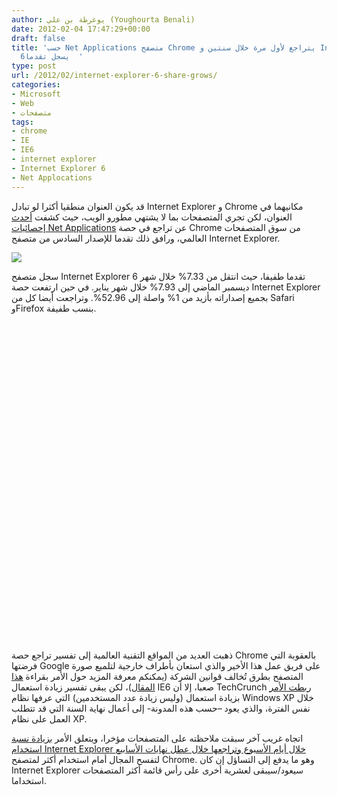 ```yaml
---
author: يوغرطة بن علي (Youghourta Benali)
date: 2012-02-04 17:47:29+00:00
draft: false
title: 'حسب Net Applications متصفح Chrome يتراجع لأول مرة خلال سنتين و Internet Explorer
  6يسجل تقدما  '
type: post
url: /2012/02/internet-explorer-6-share-grows/
categories:
- Microsoft
- Web
- متصفحات
tags:
- chrome
- IE
- IE6
- internet explorer
- Internet Explorer 6
- Net Applocations
---
```


قد يكون العنوان منطقيا أكثرا لو تبادل Internet Explorer و Chrome مكانيهما في العنوان، لكن تجري المتصفحات بما لا يشتهي مطورو الويب، حيث كشفت [أحدث إحصائيات Net Applications](http://www.netmarketshare.com/report.aspx?qprid=1&qpcustomb=0&qpwidth=510&qpdisplay=1111&qpmr=10) عن تراجع في حصة Chrome من سوق المتصفحات العالمي، ورافق ذلك تقدما للإصدار السادس من متصفح Internet Explorer.




[![](http://www.it-scoop.com/wp-content/uploads/2012/02/internet_explorer.png)
](http://www.it-scoop.com/wp-content/uploads/2012/02/internet_explorer.png)




سجل متصفح Internet Explorer 6 تقدما طفيفا، حيث انتقل من 7.33% خلال شهر ديسمبر الماضي إلى 7.93% خلال شهر يناير. في حين ارتفعت حصة Internet Explorer بجميع إصداراته بأزيد من 1% واصلة إلى 52.96%. وتراجعت أيضا كل من Safari وFirefox بنسب طفيفة.




<iframe src="" height="510" width="600" marginwidth="0" marginheight="0" scrolling="no" id="na634639557055744113" frameborder="0"></iframe>



ذهبت العديد من المواقع التقنية العالمية إلى تفسير تراجع حصة Chrome بالعقوبة التي فرضتها Google على فريق عمل هذا الأخير والذي استعان بأطراف خارجية لتلميع صورة المتصفح بطرق تُخالف قوانين الشركة (يمكنكم معرفة المزيد حول الأمر بقراءة [هذا المقال](http://www.it-scoop.com/2012/01/chrome-page-pagerank-reduced/))، لكن يبقى تفسير زيادة استعمال IE6 صعبا، إلا أن TechCrunch [ربطت الأمر](http://techcrunch.com/2012/02/03/google-chrome-market-share-drops-for-first-time-in-two-years/) بزيادة استعمال (وليس زيادة عدد المستخدمين) التي عرفها نظام Windows XP خلال نفس الفترة، والذي يعود –حسب هذه المدونة- إلى أعمال نهاية السنة التي قد تتطلب العمل على نظام XP.




اتجاه غريب آخر سبقت ملاحظته على المتصفحات مؤخرا، ويتعلق الأمر [بزيادة نسبة استخدام Internet Explorer خلال أيام الأسبوع وتراجعها خلال عطل نهايات الأسابيع](http://www.it-scoop.com/2012/01/statcounter-internet-explorer-chrome-weekends/) لتفسح المجال أمام استخدام أكثر لمتصفح Chrome. وهو ما يدفع إلى التساؤل إن كان Internet Explorer سيعود/سيبقى لعشرية أخرى على رأس قائمة أكثر المتصفحات استخداما.
